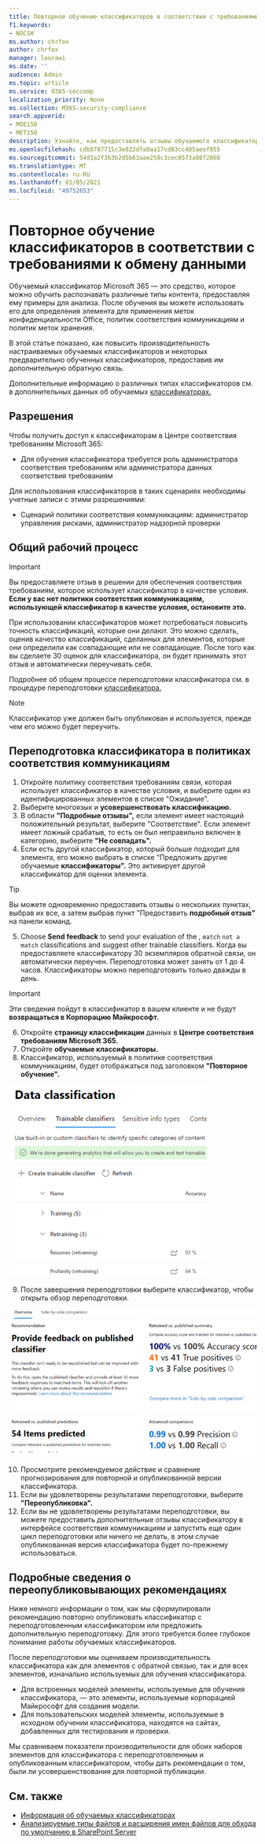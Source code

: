 ```yaml
---
title: Повторное обучение классификаторов в соответствии с требованиями к обмену данными
f1.keywords:
- NOCSH
ms.author: chrfox
author: chrfox
manager: laurawi
ms.date: ''
audience: Admin
ms.topic: article
ms.service: O365-seccomp
localization_priority: None
ms.collection: M365-security-compliance
search.appverid:
- MOE150
- MET150
description: Узнайте, как предоставлять отзывы обучаемого классификатора в соответствии с коммуникациями.
ms.openlocfilehash: cdb8787715c3e022dfa0aa17cd83cc405aeef955
ms.sourcegitcommit: 54d1a2f363b2d5b63aae258c3cec0573a08f2866
ms.translationtype: MT
ms.contentlocale: ru-RU
ms.lasthandoff: 01/05/2021
ms.locfileid: "49752653"
---
```

# <a name="how-to-retrain-a-classifier-in-communications-compliance"></a>Повторное обучение классификаторов в соответствии с требованиями к обмену данными

Обучаемый классификатор Microsoft 365 — это средство, которое можно обучить распознавать различные типы контента, предоставляя ему примеры для анализа. После обучения вы можете использовать его для определения элемента для применения меток конфиденциальности Office, политик соответствия коммуникациям и политик меток хранения.

В этой статье показано, как повысить производительность настраиваемых обучаемых классификаторов и некоторых предварительно обученных классификаторов, предоставив им дополнительную обратную связь.

Дополнительные информацию о различных типах классификаторов см. в дополнительных данных об обучаемых [классификаторах.](classifier-learn-about.md)

## <a name="permissions"></a>Разрешения

Чтобы получить доступ к классификаторам в Центре соответствия требованиям Microsoft 365:

- Для обучения классификатора требуется роль администратора соответствия требованиям или администратора данных соответствия требованиям

Для использования классификаторов в таких сценариях необходимы учетные записи с этими разрешениями:

- Сценарий политики соответствия коммуникациям: администратор управления рисками, администратор надзорной проверки 

## <a name="overall-workflow"></a>Общий рабочий процесс

> [!IMPORTANT]
> Вы предоставляете отзыв в решении для обеспечения соответствия требованиям, которое использует классификатор в качестве условия. **Если у вас нет политики соответствия коммуникациям, использующей классификатор в качестве условия, остановите это.**

При использовании классификаторов может потребоваться повысить точность классификаций, которые они делают. Это можно сделать, оценив качество классификаций, сделанных для элементов, которые они определили как совпадающие или не совпадающие. После того как вы сделаете 30 оценок для классификатора, он будет принимать этот отзыв и автоматически переучивать себя.

Подробнее об общем процессе переподготовки классификатора см. в процедуре переподготовки [классификатора.](classifier-learn-about.md#retraining-classifiers)

> [!NOTE]
> Классификатор уже должен быть опубликован и используется, прежде чем его можно будет переучить.

## <a name="how-to-retrain-a-classifier-in-communication-compliance-policies"></a>Переподготовка классификатора в политиках соответствия коммуникациям

1. Откройте политику соответствия требованиям связи, которая использует классификатор в качестве  условия, и выберите один из идентифицированных элементов в списке "Ожидание".
2. Выберите многоязык и **усовершенствовать классификацию.**
3. В области **"Подробные отзывы",** если элемент имеет настоящий положительный результат, выберите "Соответствие".   Если элемент имеет ложный срабатыв, то есть он был неправильно включен в категорию, выберите **"Не совпадать".**
4. Если есть другой классификатор, который больше подходит для элемента, его можно выбрать в списке "Предложить другие обучаемые **классификаторы".** Это активирует другой классификатор для оценки элемента.

> [!TIP]
> Вы можете одновременно предоставить отзывы о нескольких пунктах, выбрав их все, а затем выбрав пункт "Предоставить **подробный отзыв"** на панели команд.

5. Choose **Send feedback** to send your evaluation of the , `match` `not a match` classifications and suggest other trainable classifiers. Когда вы предоставляете классификатору 30 экземпляров обратной связи, он автоматически переучен. Переподготовка может занять от 1 до 4 часов. Классификаторы можно переподготовить только дважды в день.

> [!IMPORTANT]
> Эти сведения пойдут в классификатор в вашем клиенте и не будут **возвращаться в Корпорацию Майкрософт.**

6.  Откройте **страницу классификации** данных в **Центре соответствия требованиям Microsoft 365.**
7. Откройте **обучаемые классификаторы.**
8. Классификатор, используемый в политике соответствия коммуникациям, будет отображаться под заголовком **"Повторное обучение".**

![классификатор в состоянии переподготовки](../media/classifier-retraining.png)

9. После завершения переподготовки выберите классификатор, чтобы открыть обзор переподготовки.

![Обзор результатов повторной подготовки классификаторов](../media/classifier-retraining-overview.png)

10. Просмотрите рекомендуемое действие и сравнение прогнозирования для повторной и опубликованной версии классификатора.
11. Если вы удовлетворены результатами переподготовки, выберите **"Переопубликовка".**
12. Если вы не удовлетворены результатами переподготовки, вы можете предоставить дополнительные отзывы классификатору в интерфейсе соответствия коммуникациям и запустить еще один цикл переподготовки или ничего не делать, в этом случае опубликованная версия классификатора будет по-прежнему использоваться. 

## <a name="details-on-republishing-recommendations"></a>Подробные сведения о переопубликовывающих рекомендациях

Ниже немного информации о том, как мы сформулировали рекомендацию повторно опубликовать классификатор с переподготовленным классификатором или предложить дополнительную переподготовку. Для этого требуется более глубокое понимание работы обучаемых классификаторов.

После переподготовки мы оцениваем производительность классификатора как для элементов с обратной связью, так и для всех элементов, изначально используемых для обучения классификатора. 

- Для встроенных моделей элементы, используемые для обучения классификатора, — это элементы, используемые корпорацией Майкрософт для создания модели.
- Для пользовательских моделей элементы, используемые в исходном обучении классификатора, находятся на сайтах, добавленных для тестирования и проверки.

Мы сравниваем показатели производительности для обоих наборов элементов для классификатора с переподготовленным и опубликованным классификатором, чтобы дать рекомендации о том, были ли усовершенствования для повторной публикации. 

## <a name="see-also"></a>См. также

- [Информация об обучаемых классификаторах](classifier-learn-about.md)
- [Анализируемые типы файлов и расширения имен файлов для обхода по умолчанию в SharePoint Server](https://docs.microsoft.com/sharepoint/technical-reference/default-crawled-file-name-extensions-and-parsed-file-types)
